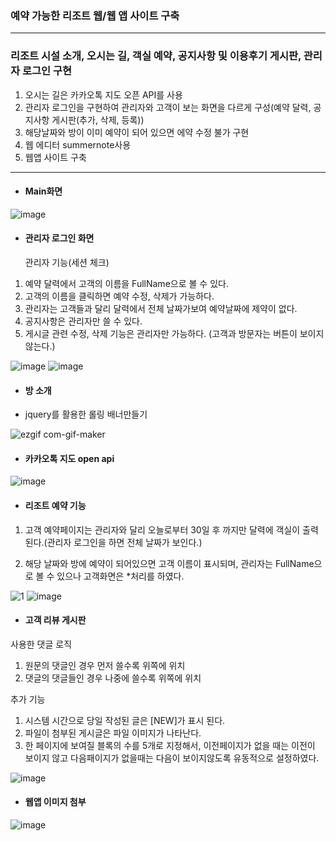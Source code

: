 ### 예약 가능한 리조트 웹/웹 앱 사이트 구축

***

### 리조트 시설 소개, 오시는 길, 객실 예약, 공지사항 및 이용후기 게시판, 관리자 로그인 구현

1. 오시는 길은 카카오톡 지도 오픈 API를 사용
2. 관리자 로그인을 구현하여 관리자와 고객이 보는 화면을 다르게 구성(예약 달력, 공지사항 게시판(추가, 삭제, 등록)) 
3. 해당날짜와 방이 이미 예약이 되어 있으면 에약 수정 불가 구현
3. 웹 에디터 summernote사용
4. 웹앱 사이트 구축

***

* #### Main화면


![image](https://user-images.githubusercontent.com/59947533/93965197-781b4500-fd9c-11ea-8d62-bb745e9821ab.png)



* #### 관리자 로그인 화면

    관리자 기능(세션 체크)
1. 예약 달력에서 고객의 이름을 FullName으로 볼 수 있다.
2. 고객의 이름을 클릭하면 예약 수정, 삭제가 가능하다.
3. 관리자는 고객들과 달리 달력에서 전체 날짜가보여 예약날짜에 제약이 없다.
4. 공지사항은 관리자만 쓸 수 있다.
5. 게시글 관련 수정, 삭제 기능은 관리자만 가능하다.
    (고객과 방문자는 버튼이 보이지 않는다.)


![image](https://user-images.githubusercontent.com/59947533/93968920-b0735100-fda5-11ea-96c0-381ba40e436e.png)
![image](https://user-images.githubusercontent.com/59947533/93968884-96d20980-fda5-11ea-8aa6-92149413b2e2.png)


* #### 방 소개

* jquery를 활용한 롤링 배너만들기

![ezgif com-gif-maker](https://user-images.githubusercontent.com/59947533/93965795-f9270c00-fd9d-11ea-9219-42a5c3efe529.gif)


* #### 카카오톡 지도 open api

![image](https://user-images.githubusercontent.com/59947533/93965914-39868a00-fd9e-11ea-9954-848b31416414.png)



* #### 리조트 예약 기능 


1. 고객 예약페이지는 관리자와 달리 오늘로부터 30일 후 까지만 달력에 객실이 출력된다.(관리자 로그인을 하면 전체 날짜가 보인다.)

2. 해당 날짜와 방에 예약이 되어있으면 고객 이름이 표시되며, 관리자는 FullName으로 볼 수 있으나 고객화면은 *처리를 하였다.
   
![1](https://user-images.githubusercontent.com/59947533/93967102-6c7e4d00-fda1-11ea-8e03-f4a79cb9839f.JPG)     ![image](https://user-images.githubusercontent.com/59947533/93967205-ac453480-fda1-11ea-88ed-b99c602946dc.png)


* #### 고객 리뷰 게시판


사용한 댓글 로직
1. 원문의 댓글인 경우 먼저 쓸수록 위쪽에 위치
2. 댓글의 댓글들인 경우 나중에 쓸수록 위쪽에 위치

추가 기능
1. 시스템 시간으로 당일 작성된 글은 [NEW]가 표시 된다.
2. 파일이 첨부된 게시글은 파일 이미지가 나타난다.
3. 한 페이지에 보여질 블록의 수를 5개로 지정해서, 
   이전페이지가 없을 때는 이전이 보이지 않고 다음패이지가 없을때는 다음이 보이지않도록 유동적으로 설정하였다.

![image](https://user-images.githubusercontent.com/59947533/93967575-676dcd80-fda2-11ea-8de7-8da9a6d6b428.png)



* #### 웹앱 이미지 첨부


![image](https://user-images.githubusercontent.com/59947533/93967696-c4698380-fda2-11ea-9902-448c73b33075.png)

